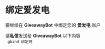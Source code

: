 # 绑定爱发电

要继续在 **GiveawayBot** 中绑定您的 **爱发电** 账户  

请**私信**发送给 **GiveawayBot** 以下内容  
<code id="bind">
gbind 绑定码
</code>
<script>
console.log(123);
window.onload = function(){
const searchParams = new URLSearchParams(location.search);
const query = searchParams.get("code");
document.getElementById("bind").innerHTML=query ? 'gbind '+query : '无效请求';
}
</script>

